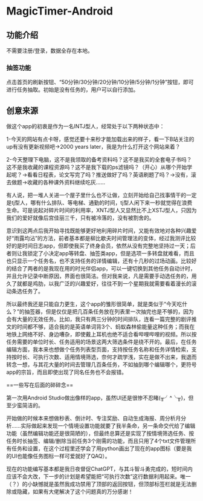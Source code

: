 # MagicTimer-Android

## 功能介绍

不需要注册/登录，数据全存在本地。

### 抽签功能

点击首页的刷新按钮、“50分钟/30分钟/20分钟/10分钟/5分钟/1分钟”按钮，即可进行任务抽取。初始是没有任务的，用户可以自行添加。

## 创意来源
做这个app的初衷是作为一名INTJ型人，经常处于以下两种状态中：

1-今天的网站有点卡呀，感觉还要十来秒才能加载出来的样子，看一下B站关注的up有没有更新视频吧→2000 years later，我是为什么打开这个网站来着？

2-今天整理下电脑，这不是我领取的备考资料吗？这不是我买的全套电子书吗？这不是我收藏的课程资源吗？这不是我下载的ps滤镜吗？（开心）从哪个开始学起呢？→看看日程表，论文写完了吗？推送做好了吗？英语刷题了吗？→没有，滚去做题→收藏的各种课外资料继续吃灰……

有人说，把一堆人关进一个屋子里什么也不让做，立刻开始给自己找事情干的一定是tj型人，哪有什么排队、等电梯、通勤的时间，tj型人闲下来一秒就觉得在浪费生命。可是说起对碎片时间的利用率，XNTJ型人又显然比不上XSTJ型人，只因为我们的爱好就像后宫佳丽三千，只有被冷落的，没有被割舍的。

意识到这两点后我开始寻找既能够更好地利用碎片时间，又能有效地对各种兴趣爱好“雨露均沾”的方法，前者基本都是柳比歇夫时间管理法的变体，经过我测评比较好的是时间日志app，但即使我买了终身会员，依然从没有完整地坚持过一天；后者则让我锁定了小决定app等转盘、抽签类app，但是选项一多转盘就难看，而且也只显示一个任务名，也不支持任务的详情编辑，还有十几秒的过场动画。比较好的结合了两者的是我现在用的时光伴侣app，可以一键切换到其他任务自动计时，并且允许记录中断原因，界面也很简洁。但对我来说，凡是需要手动选任务的，用久了就都是鸡肋，以我广泛的兴趣爱好，往往不到一个星期我就需要看着漫长的滚动条选任务了。

所以最终我还是只能自力更生，这个app的雏形很简单，就是类似于“今天吃什么？”的抽签器，但是仅仅是把几百条任务放在列表里一次抽完也是不够的，因为会有大量的无效任务。比如，我只有两三分钟的时间排队，连看一篇完整的剧评推文的时间都不够，适合我的是英语单词背3个、蚂蚁森林偷能量这种任务；而我在地铁上网络不好、身边嘈杂，即使戴上耳机也绝不适合看哔哩哔哩的视频。所以按任务需要的单位时长、任务适用的场景这两大筛选条件是绕不开的。最后，在任务编辑方面，我本来也想做个任务列表型页面，支持按任务名称和任务详情检索，支持按时长、可执行次数、适用情境筛选，奈何才疏学浅，实在是做不出来，我退而转念一想，与其花大量的时间去管理几百条任务，不如抽到哪个编辑哪个，更符号app的宗旨，而且即使出现了同名任务也不会报错。

==一些写在后面的碎碎念==

第一次用Android Studio做出像样的app，虽然UI还是很惨不忍睹(╥╯^╰╥)，但至少蛮简洁的。

开始做的时候本来想做秒表、倒计时、专注奖励、自动生成海报、周分析月分析……实际做起来发现一个情境设置功能就要了我半条命，另一条命交代给了编辑功能（虽然编辑功能还是很简陋的），但最终总算还是实现了按情境筛选任务、按任务时长抽签、编辑/删除当前任务3个刚需的功能，而且只用了4个txt文件管理所有任务和设置，在这个过程里还学会了用python画出了现在的app图标（要是我的UI也能像任务图标一样可爱就好了QAQ）。

现在的功能编写基本都是我日夜督促ChatGPT，与其斗智斗勇完成的，短时间内应该不会大改，下一步的计划是希望能把“可执行次数”这行数据利用起来。唯一（？）的小缺憾就是虽然我成功禁用了顶部的返回按钮，但顶部标签栏就是无法删除或隐藏，如果有大佬解决了这个问题真的万分感谢！
